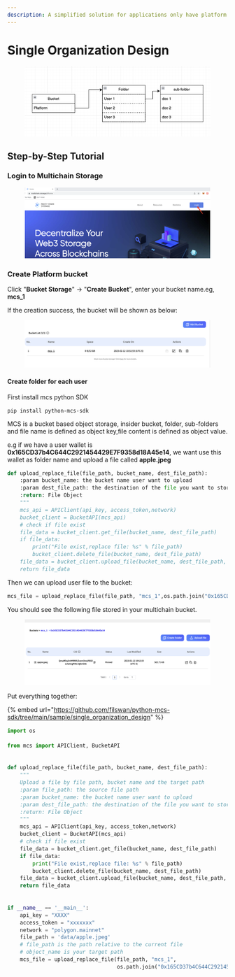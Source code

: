 ```yaml
---
description: A simplified solution for applications only have platform storage space
---
```


# Single Organization Design

<figure><img src="../../../.gitbook/assets/image (4) (3).png" alt=""><figcaption></figcaption></figure>

## Step-by-Step Tutorial

### Login to Multichain Storage

<figure><img src="../../../.gitbook/assets/image (2) (1) (1) (1).png" alt=""><figcaption></figcaption></figure>

### Create Platform bucket

Click "**Bucket Storage**" -> "**Create Bucket**", enter your bucket name.eg, **mcs\_1**

If the creation success, the bucket will be shown as below:

<figure><img src="../../../.gitbook/assets/image (3) (1) (1).png" alt=""><figcaption></figcaption></figure>

#### Create folder for each user

First install mcs python SDK

```
pip install python-mcs-sdk
```

MCS is a bucket based object storage, insider bucket, folder, sub-folders and file name is defined as object key,file content is defined as object value.

e.g if we have a user wallet is **0x165CD37b4C644C2921454429E7F9358d18A45e14**,  we want use this wallet as folder name and upload a file called **apple.jpeg**

```python
def upload_replace_file(file_path, bucket_name, dest_file_path):
    :param bucket_name: the bucket name user want to upload
    :param dest_file_path: the destination of the file you want to store exclude the bucket name
    :return: File Object
    """
    mcs_api = APIClient(api_key, access_token,network)
    bucket_client = BucketAPI(mcs_api)
    # check if file exist
    file_data = bucket_client.get_file(bucket_name, dest_file_path)
    if file_data:
        print("File exist,replace file: %s" % file_path)
        bucket_client.delete_file(bucket_name, dest_file_path)
    file_data = bucket_client.upload_file(bucket_name, dest_file_path, file_path)
    return file_data
```

Then we can upload user file to the bucket:

```python
mcs_file = upload_replace_file(file_path, "mcs_1",os.path.join("0x165CD37b4C644C2921454429E7F9358d18A45e14", "apple.jpeg"))
```

You should see the following file stored in your multichain bucket.

<figure><img src="../../../.gitbook/assets/image (1) (5).png" alt=""><figcaption></figcaption></figure>

Put everything together:

{% embed url="https://github.com/filswan/python-mcs-sdk/tree/main/sample/single_organization_design" %}

```python
import os

from mcs import APIClient, BucketAPI


def upload_replace_file(file_path, bucket_name, dest_file_path):
    """
    Upload a file by file path, bucket name and the target path
    :param file_path: the source file path
    :param bucket_name: the bucket name user want to upload
    :param dest_file_path: the destination of the file you want to store exclude the bucket name
    :return: File Object
    """
    mcs_api = APIClient(api_key, access_token,network)
    bucket_client = BucketAPI(mcs_api)
    # check if file exist
    file_data = bucket_client.get_file(bucket_name, dest_file_path)
    if file_data:
        print("File exist,replace file: %s" % file_path)
        bucket_client.delete_file(bucket_name, dest_file_path)
    file_data = bucket_client.upload_file(bucket_name, dest_file_path, file_path)
    return file_data


if __name__ == '__main__':
    api_key = "XXXX"
    access_token = "xxxxxxx"
    network = "polygon.mainnet"
    file_path = 'data/apple.jpeg'
    # file_path is the path relative to the current file
    # object_name is your target path
    mcs_file = upload_replace_file(file_path, "mcs_1",
                                   os.path.join("0x165CD37b4C644C2921454429E7F9358d18A45e14", "apple.jpeg"))

```
